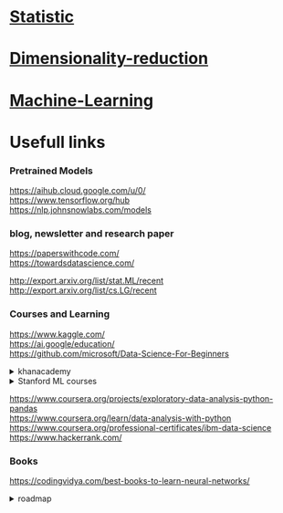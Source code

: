 # [Statistic](Data-Science/Statistic.md)


# [Dimensionality-reduction](Data-Science/Dimensionality-reduction.md)



# [Machine-Learning](Data-Science/Machine-Learning.md)









# Usefull links

### Pretrained Models
https://aihub.cloud.google.com/u/0/  
https://www.tensorflow.org/hub  
https://nlp.johnsnowlabs.com/models  

### blog, newsletter and research paper
https://paperswithcode.com/  
https://towardsdatascience.com/  

http://export.arxiv.org/list/stat.ML/recent   
http://export.arxiv.org/list/cs.LG/recent

### Courses and Learning
https://www.kaggle.com/  
https://ai.google/education/  
https://github.com/microsoft/Data-Science-For-Beginners
<details>
<summary> khanacademy </summary>

- https://www.khanacademy.org/math  
- https://www.khanacademy.org/math/algebra-basics  
- https://www.khanacademy.org/math/linear-algebra  
- https://www.khanacademy.org/math/statistics-probability  
- https://www.khanacademy.org/math/calculus-1

</details>

<details>
<summary> Stanford ML courses </summary>

-   [http://cs229.stanford.edu/summer2019/cs229-notes1.pdf](http://cs229.stanford.edu/summer2019/cs229-notes1.pdf)
    
-   [http://cs229.stanford.edu/summer2019/cs229-notes2.pdf](http://cs229.stanford.edu/summer2019/cs229-notes2.pdf)
    
-   [http://cs229.stanford.edu/summer2019/cs229-notes3.pdf](http://cs229.stanford.edu/summer2019/cs229-notes3.pdf)
    
-   [http://cs229.stanford.edu/summer2019/cs229-notes4.pdf](http://cs229.stanford.edu/summer2019/cs229-notes4.pdf)
    
-   [http://cs229.stanford.edu/summer2019/cs229-notes5.pdf](http://cs229.stanford.edu/summer2019/cs229-notes5.pdf)
</details>

https://www.coursera.org/projects/exploratory-data-analysis-python-pandas   
https://www.coursera.org/learn/data-analysis-with-python   
https://www.coursera.org/professional-certificates/ibm-data-science    
https://www.hackerrank.com/   
### Books
https://codingvidya.com/best-books-to-learn-neural-networks/


<details>
<summary> roadmap </summary>
**_Step 1:_** Learn a programming language

[Datacamp’s Introduction to Python for Data Science](https://www.datacamp.com/courses/intro-to-python-for-data-science)

**_Step 2:_** Learn exploratory data analysis

[Data Analysis with Python](https://www.coursera.org/learn/data-analysis-with-python)

**_Step 3:_** Complete a data science course

[IBM Data Science](https://www.coursera.org/professional-certificates/ibm-data-science)

**_Step 4:_** Learn more about algorithms

[Machine Learning](https://www.coursera.org/learn/machine-learning#syllabus)

**_Step 5:_** Practice more using Kaggle

[How To Get Started and Make Best Use of Kaggle](https://towardsdatascience.com/how-to-get-started-and-make-best-use-of-kaggle-41feb8bba2d6)

**_Step 6:_** Become job-ready

[No Experience? Here is How To Get Your First Data Science Job](https://towardsdatascience.com/no-experience-here-is-how-to-get-your-first-data-science-job-6c959bcfaf06)

[How to Build an Impressive Data Science Resume](https://towardsdatascience.com/how-to-build-an-impressive-data-science-resume-7a9c71f761c5)

**_Step 7:_** Learn to solve problems

[ How to use First Principle Thinking to solve Data Science Problems?](https://towardsdatascience.com/how-to-use-first-principle-thinking-to-solve-data-science-problems-db94bc5af21)

**_Step 8:_** Being up-to-date
</details>